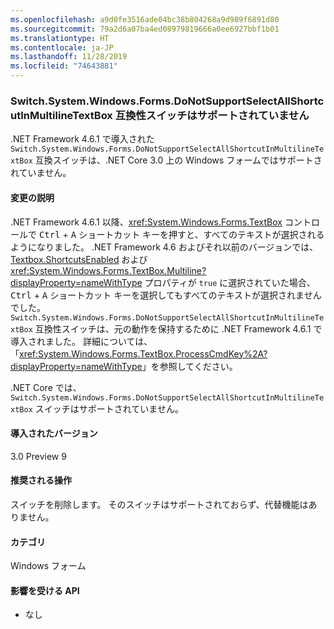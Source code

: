 ```yaml
---
ms.openlocfilehash: a9d0fe3516ade04bc38b804268a9d989f6891d80
ms.sourcegitcommit: 79a2d6a07ba4ed08979819666a0ee6927bbf1b01
ms.translationtype: HT
ms.contentlocale: ja-JP
ms.lasthandoff: 11/28/2019
ms.locfileid: "74643881"
---
```

### <a name="switchsystemwindowsformsdonotsupportselectallshortcutinmultilinetextbox-compatibility-switch-not-supported"></a>Switch.System.Windows.Forms.DoNotSupportSelectAllShortcutInMultilineTextBox 互換性スイッチはサポートされていません

.NET Framework 4.6.1 で導入された `Switch.System.Windows.Forms.DoNotSupportSelectAllShortcutInMultilineTextBox` 互換スイッチは、.NET Core 3.0 上の Windows フォームではサポートされていません。

#### <a name="change-description"></a>変更の説明

.NET Framework 4.6.1 以降、<xref:System.Windows.Forms.TextBox> コントロールで <kbd>Ctrl</kbd> + <kbd>A</kbd> ショートカット キーを押すと、すべてのテキストが選択されるようになりました。 .NET Framework 4.6 およびそれ以前のバージョンでは、[Textbox.ShortcutsEnabled](xref:System.Windows.Forms.TextBoxBase.ShortcutsEnabled) および <xref:System.Windows.Forms.TextBox.Multiline?displayProperty=nameWithType> プロパティが `true` に選択されていた場合、<kbd>Ctrl</kbd> + <kbd>A</kbd> ショートカット キーを選択してもすべてのテキストが選択されませんでした。 `Switch.System.Windows.Forms.DoNotSupportSelectAllShortcutInMultilineTextBox` 互換性スイッチは、元の動作を保持するために .NET Framework 4.6.1 で導入されました。 詳細については、「<xref:System.Windows.Forms.TextBox.ProcessCmdKey%2A?displayProperty=nameWithType>」を参照してください。

.NET Core では、`Switch.System.Windows.Forms.DoNotSupportSelectAllShortcutInMultilineTextBox` スイッチはサポートされていません。

#### <a name="version-introduced"></a>導入されたバージョン

3.0 Preview 9

#### <a name="recommended-action"></a>推奨される操作

スイッチを削除します。 そのスイッチはサポートされておらず、代替機能はありません。

#### <a name="category"></a>カテゴリ

Windows フォーム

#### <a name="affected-apis"></a>影響を受ける API

- なし

<!-- 

### Affected APIs

- Not detectable via API analysis

-->
